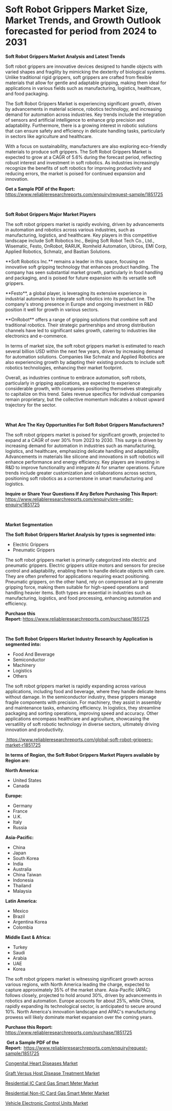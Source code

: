 <p><h1>Soft Robot Grippers Market Size, Market Trends, and Growth Outlook forecasted for period from 2024 to 2031</h1></p><p><strong>Soft Robot Grippers Market Analysis and Latest Trends</strong></p>
<p><p>Soft robot grippers are innovative devices designed to handle objects with varied shapes and fragility by mimicking the dexterity of biological systems. Unlike traditional rigid grippers, soft grippers are crafted from flexible materials that allow for gentle and adaptable gripping, making them ideal for applications in various fields such as manufacturing, logistics, healthcare, and food packaging.</p><p>The Soft Robot Grippers Market is experiencing significant growth, driven by advancements in material science, robotics technology, and increasing demand for automation across industries. Key trends include the integration of sensors and artificial intelligence to enhance grip precision and adaptability. Furthermore, there is a growing interest in robotic solutions that can ensure safety and efficiency in delicate handling tasks, particularly in sectors like agriculture and healthcare.</p><p>With a focus on sustainability, manufacturers are also exploring eco-friendly materials to produce soft grippers. The Soft Robot Grippers Market is expected to grow at a CAGR of 5.6% during the forecast period, reflecting robust interest and investment in soft robotics. As industries increasingly recognize the benefits of soft robotics for improving productivity and reducing errors, the market is poised for continued expansion and innovation.</p></p>
<p><strong>Get a Sample PDF of the Report:&nbsp;</strong> <a href="https://www.reliableresearchreports.com/enquiry/request-sample/1851725?utm_campaign=40&utm_medium=2&utm_source=Github&utm_content=ia&utm_term=30102024&utm_id=soft-robot-grippers">https://www.reliableresearchreports.com/enquiry/request-sample/1851725</a></p>
<p>&nbsp;</p>
<p><strong>Soft Robot Grippers Major Market Players</strong></p>
<p><p>The soft robot grippers market is rapidly evolving, driven by advancements in automation and robotics across various industries, such as manufacturing, logistics, and healthcare. Key players in this competitive landscape include Soft Robotics Inc., Beijing Soft Robot Tech Co., Ltd., Wisematic, Festo, OnRobot, RARUK, Romheld Automation, Ubiros, EMI Corp, Applied Robotics, Schmalz, and Bastian Solutions.</p><p>**Soft Robotics Inc.** remains a leader in this space, focusing on innovative soft gripping technology that enhances product handling. The company has seen substantial market growth, particularly in food handling and packaging, and is poised for future expansion with its versatile soft grippers.</p><p>**Festo**, a global player, is leveraging its extensive experience in industrial automation to integrate soft robotics into its product line. The company's strong presence in Europe and ongoing investment in R&D position it well for growth in various sectors.</p><p>**OnRobot** offers a range of gripping solutions that combine soft and traditional robotics. Their strategic partnerships and strong distribution channels have led to significant sales growth, catering to industries like electronics and e-commerce.</p><p>In terms of market size, the soft robot grippers market is estimated to reach several billion USD within the next few years, driven by increasing demand for automation solutions. Companies like Schmalz and Applied Robotics are also experiencing growth by adapting their existing products to include soft robotics technologies, enhancing their market footprint.</p><p>Overall, as industries continue to embrace automation, soft robots, particularly in gripping applications, are expected to experience considerable growth, with companies positioning themselves strategically to capitalize on this trend. Sales revenue specifics for individual companies remain proprietary, but the collective momentum indicates a robust upward trajectory for the sector.</p></p>
<p>&nbsp;</p>
<p><strong>What Are The Key Opportunities For Soft Robot Grippers Manufacturers?</strong></p>
<p><p>The soft robot grippers market is poised for significant growth, projected to expand at a CAGR of over 30% from 2023 to 2030. This surge is driven by increasing demand for automation in industries such as manufacturing, logistics, and healthcare, emphasizing delicate handling and adaptability. Advancements in materials like silicone and innovations in soft robotics will enhance performance and energy efficiency. Key players are investing in R&D to improve functionality and integrate AI for smarter operations. Future trends include greater customization and collaborations across sectors, positioning soft robotics as a cornerstone in smart manufacturing and logistics.</p></p>
<p><strong>Inquire or Share Your Questions If Any Before Purchasing This Report:</strong> <a href="https://www.reliableresearchreports.com/enquiry/pre-order-enquiry/1851725?utm_campaign=40&utm_medium=2&utm_source=Github&utm_content=ia&utm_term=30102024&utm_id=soft-robot-grippers">https://www.reliableresearchreports.com/enquiry/pre-order-enquiry/1851725</a></p>
<p>&nbsp;</p>
<p><strong>Market Segmentation</strong></p>
<p><strong>The Soft Robot Grippers Market Analysis by types is segmented into:</strong></p>
<p><ul><li>Electric Grippers</li><li>Pneumatic Grippers</li></ul></p>
<p><p>The soft robot grippers market is primarily categorized into electric and pneumatic grippers. Electric grippers utilize motors and sensors for precise control and adaptability, enabling them to handle delicate objects with care. They are often preferred for applications requiring exact positioning. Pneumatic grippers, on the other hand, rely on compressed air to generate gripping force, making them suitable for high-speed operations and handling heavier items. Both types are essential in industries such as manufacturing, logistics, and food processing, enhancing automation and efficiency.</p></p>
<p><strong>Purchase this Report:&nbsp;</strong><a href="https://www.reliableresearchreports.com/purchase/1851725?utm_campaign=40&utm_medium=2&utm_source=Github&utm_content=ia&utm_term=30102024&utm_id=soft-robot-grippers">https://www.reliableresearchreports.com/purchase/1851725</a></p>
<p>&nbsp;</p>
<p><strong>The Soft Robot Grippers Market Industry Research by Application is segmented into:</strong></p>
<p><ul><li>Food And Beverage</li><li>Semiconductor</li><li>Machinery</li><li>Logistics</li><li>Others</li></ul></p>
<p><p>The soft robot grippers market is rapidly expanding across various applications, including food and beverage, where they handle delicate items without damage. In the semiconductor industry, these grippers manage fragile components with precision. For machinery, they assist in assembly and maintenance tasks, enhancing efficiency. In logistics, they streamline packaging and sorting operations, improving speed and accuracy. Other applications encompass healthcare and agriculture, showcasing the versatility of soft robotic technology in diverse sectors, ultimately driving innovation and productivity.</p></p>
<p><a href="https://www.reliableresearchreports.com/global-soft-robot-grippers-market-r1851725?utm_campaign=40&utm_medium=2&utm_source=Github&utm_content=ia&utm_term=30102024&utm_id=soft-robot-grippers">&nbsp;https://www.reliableresearchreports.com/global-soft-robot-grippers-market-r1851725</a></p>
<p><strong>In terms of Region, the Soft Robot Grippers Market Players available by Region are:</strong></p>
<p>
    <p> <strong> North America: </strong>
        <ul>
            <li>United States</li>
            <li>Canada</li>
        </ul>
        </p> 
    <p> <strong> Europe: </strong>
        <ul>
            <li>Germany</li>
            <li>France</li>
            <li>U.K.</li>
            <li>Italy</li>
            <li>Russia</li>
        </ul>
        </p> 
    <p> <strong> Asia-Pacific: </strong>
        <ul>
            <li>China</li>
            <li>Japan</li>
            <li>South Korea</li>
            <li>India</li>
            <li>Australia</li>
            <li>China Taiwan</li>
            <li>Indonesia</li>
            <li>Thailand</li>
            <li>Malaysia</li>
        </ul>
        </p> 
    <p> <strong> Latin America: </strong>
        <ul>
            <li>Mexico</li>
            <li>Brazil</li>
            <li>Argentina Korea</li>
            <li>Colombia</li>
        </ul>
        </p> 
    <p> <strong> Middle East & Africa: </strong>
        <ul>
            <li>Turkey</li>
            <li>Saudi</li>
            <li>Arabia</li>
            <li>UAE</li>
            <li>Korea</li>
        </ul>
    </p>
    </p>
<p><p>The soft robot grippers market is witnessing significant growth across various regions, with North America leading the charge, expected to capture approximately 35% of the market share. Asia-Pacific (APAC) follows closely, projected to hold around 30%, driven by advancements in robotics and automation. Europe accounts for about 25%, while China, rapidly expanding its technological sector, is anticipated to secure around 10%. North America's innovation landscape and APAC's manufacturing prowess will likely dominate market expansion over the coming years.</p></p>
<p><strong>Purchase this Report: </strong><a href="https://www.reliableresearchreports.com/purchase/1851725?utm_campaign=40&utm_medium=2&utm_source=Github&utm_content=ia&utm_term=30102024&utm_id=soft-robot-grippers">https://www.reliableresearchreports.com/purchase/1851725</a></p>
<p>&nbsp;<strong>Get a Sample PDF of the Report:&nbsp;&nbsp;</strong><a href="https://www.reliableresearchreports.com/enquiry/request-sample/1851725?utm_campaign=40&utm_medium=2&utm_source=Github&utm_content=ia&utm_term=30102024&utm_id=soft-robot-grippers">https://www.reliableresearchreports.com/enquiry/request-sample/1851725</a></p>
<p><strong></strong></p>
<p><p><a href="https://www.linkedin.com/pulse/congenital-heart-diseases-market-outlook-forecast-from-2024-ufkpe?utm_campaign=40&utm_medium=2&utm_source=Github&utm_content=ia&utm_term=30102024&utm_id=soft-robot-grippers">Congenital Heart Diseases Market</a></p><p><a href="https://www.linkedin.com/pulse/unlocking-growth-potential-strategic-analysis-graft-versus-beedc?utm_campaign=40&utm_medium=2&utm_source=Github&utm_content=ia&utm_term=30102024&utm_id=soft-robot-grippers">Graft Versus Host Disease Treatment Market</a></p><p><a href="https://issuu.com/reportprime-2/docs/residential-ic-card-gas-smart-meter_ce36ad6ea1f621?utm_campaign=40&utm_medium=2&utm_source=Github&utm_content=ia&utm_term=30102024&utm_id=soft-robot-grippers">Residential IC Card Gas Smart Meter Market</a></p><p><a href="https://issuu.com/reportprime-2/docs/residential-non-ic-card-gas-smart-m_4dd6dca0fca589?utm_campaign=40&utm_medium=2&utm_source=Github&utm_content=ia&utm_term=30102024&utm_id=soft-robot-grippers">Residential Non-IC Card Gas Smart Meter Market</a></p><p><a href="https://github.com/KejsiLoshi121/Market-Research-Report-List-1/blob/main/vehicle-electronic-control-units-market.md?utm_campaign=40&utm_medium=2&utm_source=Github&utm_content=ia&utm_term=30102024&utm_id=soft-robot-grippers">Vehicle Electronic Control Units Market</a></p></p>